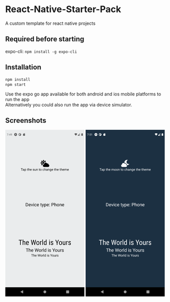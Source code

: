 # React-Native-Starter-Pack
A custom template for react native projects 

## Required before starting
expo-cli: `npm install -g expo-cli`

## Installation

```
npm install
npm start
```
Use the expo go app available for both android and ios mobile platforms to run the app   
Alternatively you could also run the app via device simulator.

## Screenshots

<p float="left">
  <img src="/assets/light.png" width="250" />
  <img src="/assets/dark.png" width="250" /> 
</p>
